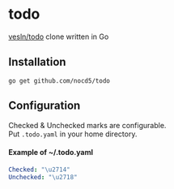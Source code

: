 # todo

[vesln/todo](https://github.com/vesln/todo) clone written in Go

## Installation

`go get github.com/nocd5/todo`

## Configuration

Checked & Unchecked marks are configurable.  
Put `.todo.yaml` in your home directory.

#### Example of ~/.todo.yaml

```yaml
Checked: "\u2714"
Unchecked: "\u2718"
```
